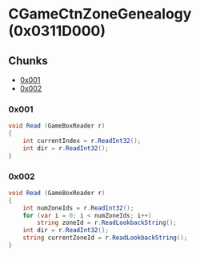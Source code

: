 # CGameCtnZoneGenealogy (0x0311D000)

## Chunks

- [0x001](#0x001)
- [0x002](#0x002)

### 0x001

```cs
void Read (GameBoxReader r)
{
    int currentIndex = r.ReadInt32();
    int dir = r.ReadInt32();
}
```

### 0x002

```cs
void Read (GameBoxReader r)
{
    int numZoneIds = r.ReadInt32();
	for (var i = 0; i < numZoneIds; i++)
		string zoneId = r.ReadLookbackString();
    int dir = r.ReadInt32();
    string currentZoneId = r.ReadLookbackString();
}
```
